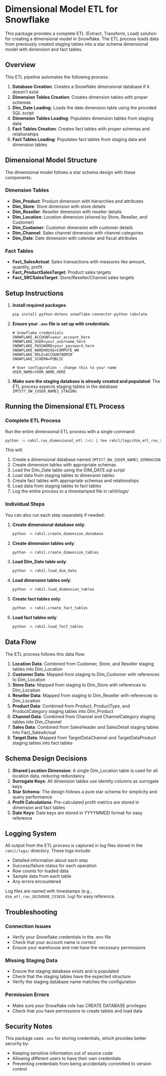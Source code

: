# Dimensional Model ETL for Snowflake

This package provides a complete ETL (Extract, Transform, Load) solution for creating a dimensional model in Snowflake. The ETL process loads data from previously created staging tables into a star schema dimensional model with dimension and fact tables.

## Overview

This ETL pipeline automates the following process:

1. **Database Creation**: Creates a Snowflake dimensional database if it doesn't exist
2. **Dimension Tables Creation**: Creates dimension tables with proper schemas
3. **Dim_Date Loading**: Loads the date dimension table using the provided SQL script
4. **Dimension Tables Loading**: Populates dimension tables from staging data
5. **Fact Tables Creation**: Creates fact tables with proper schemas and relationships
6. **Fact Tables Loading**: Populates fact tables from staging data and dimension tables

## Dimensional Model Structure

The dimensional model follows a star schema design with these components:

### Dimension Tables
- **Dim_Product**: Product dimension with hierarchies and attributes
- **Dim_Store**: Store dimension with store details
- **Dim_Reseller**: Reseller dimension with reseller details
- **Dim_Location**: Location dimension (shared by Store, Reseller, and Customer)
- **Dim_Customer**: Customer dimension with customer details
- **Dim_Channel**: Sales channel dimension with channel categories
- **Dim_Date**: Date dimension with calendar and fiscal attributes

### Fact Tables
- **Fact_SalesActual**: Sales transactions with measures like amount, quantity, profit
- **Fact_ProductSalesTarget**: Product sales targets
- **Fact_SRCSalesTarget**: Store/Reseller/Channel sales targets

## Setup Instructions

1. **Install required packages**:
   ```bash
   pip install python-dotenv snowflake-connector-python tabulate
   ```

2. **Ensure your `.env` file is set up with credentials**:
   ```
   # Snowflake credentials
   SNOWFLAKE_ACCOUNT=your_account_here
   SNOWFLAKE_USER=your_username_here
   SNOWFLAKE_PASSWORD=your_password_here
   SNOWFLAKE_WAREHOUSE=COMPUTE_WH
   SNOWFLAKE_ROLE=ACCOUNTADMIN
   SNOWFLAKE_SCHEMA=PUBLIC
   
   # User configuration - change this to your name
   USER_NAME=YOUR_NAME_HERE
   ```

3. **Make sure the staging database is already created and populated**:
   The ETL process expects staging tables in the database `IMT577_DW_{USER_NAME}_STAGING`

## Running the Dimensional ETL Process

### Complete ETL Process

Run the entire dimensional ETL process with a single command:
```bash
python -m rahil.run_dimensional_etl 2>&1 | tee rahil/logs/dim_etl_run_$(date +%Y%m%d_%H%M%S).log
```

This will:
1. Create a dimensional database named `IMT577_DW_{USER_NAME}_DIMENSION`
2. Create dimension tables with appropriate schemas
3. Load the Dim_Date table using the DIM_DATE.sql script
4. Load data from staging tables to dimension tables
5. Create fact tables with appropriate schemas and relationships
6. Load data from staging tables to fact tables
7. Log the entire process to a timestamped file in rahil/logs/

### Individual Steps

You can also run each step separately if needed:

1. **Create dimensional database only**:
   ```bash
   python -m rahil.create_dimension_database
   ```

2. **Create dimension tables only**:
   ```bash
   python -m rahil.create_dimension_tables
   ```

3. **Load Dim_Date table only**:
   ```bash
   python -m rahil.load_dim_date
   ```

4. **Load dimension tables only**:
   ```bash
   python -m rahil.load_dimension_tables
   ```

5. **Create fact tables only**:
   ```bash
   python -m rahil.create_fact_tables
   ```

6. **Load fact tables only**:
   ```bash
   python -m rahil.load_fact_tables
   ```

## Data Flow

The ETL process follows this data flow:

1. **Location Data**: Combined from Customer, Store, and Reseller staging tables into Dim_Location
2. **Customer Data**: Mapped from staging to Dim_Customer with references to Dim_Location
3. **Store Data**: Mapped from staging to Dim_Store with references to Dim_Location
4. **Reseller Data**: Mapped from staging to Dim_Reseller with references to Dim_Location
5. **Product Data**: Combined from Product, ProductType, and ProductCategory staging tables into Dim_Product
6. **Channel Data**: Combined from Channel and ChannelCategory staging tables into Dim_Channel
7. **Sales Data**: Combined from SalesHeader and SalesDetail staging tables into Fact_SalesActual
8. **Target Data**: Mapped from TargetDataChannel and TargetDataProduct staging tables into fact tables

## Schema Design Decisions

1. **Shared Location Dimension**: A single Dim_Location table is used for all location data, reducing redundancy
2. **Surrogate Keys**: All dimension tables use identity columns as surrogate keys
3. **Star Schema**: The design follows a pure star schema for simplicity and query performance
4. **Profit Calculations**: Pre-calculated profit metrics are stored in dimension and fact tables
5. **Date Keys**: Date keys are stored in YYYYMMDD format for easy reference

## Logging System

All output from the ETL process is captured in log files stored in the `rahil/logs/` directory. These logs include:
- Detailed information about each step
- Success/failure status for each operation
- Row counts for loaded data
- Sample data from each table
- Any errors encountered

Log files are named with timestamps (e.g., `dim_etl_run_20250508_233839.log`) for easy reference.

## Troubleshooting

### Connection Issues
- Verify your Snowflake credentials in the .env file
- Check that your account name is correct
- Ensure your warehouse and role have the necessary permissions

### Missing Staging Data
- Ensure the staging database exists and is populated
- Check that the staging tables have the expected structure
- Verify the staging database name matches the configuration

### Permission Errors
- Make sure your Snowflake role has CREATE DATABASE privileges
- Check that you have permissions to create tables and load data

## Security Notes

This package uses `.env` for storing credentials, which provides better security by:
- Keeping sensitive information out of source code
- Allowing different users to have their own credentials
- Preventing credentials from being accidentally committed to version control 